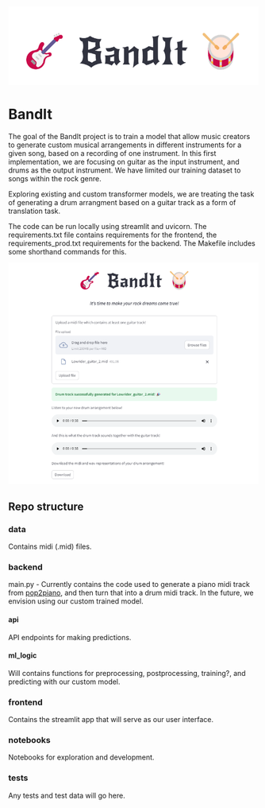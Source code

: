 ![logo](./logo.png)

# BandIt
The goal of the BandIt project is to train a model that allow music creators to generate custom musical arrangements in different instruments for a given song, based on a recording of one instrument. In this first implementation, we are focusing on guitar as the input instrument, and drums as the output instrument. We have  limited our training dataset to songs within the rock genre.

Exploring existing and custom transformer models, we are treating the task of generating a drum arrangment based on a guitar track as a form of translation task.

The code can be run locally using streamlit and uvicorn. The requirements.txt file contains requirements for the frontend, the requirements_prod.txt requirements for the backend. The Makefile includes some shorthand commands for this.

![web interface](./bandit_gui.png)

## Repo structure
### data
Contains midi (.mid) files.
### backend
main.py - Currently contains the code used to generate a piano midi track from [pop2piano](https://huggingface.co/sweetcocoa/pop2piano), and then turn that into a drum midi track. In the future, we envision using our custom trained model.
#### api
API endpoints for making predictions.
#### ml_logic
Will contains functions for preprocessing, postprocessing, training?, and predicting with our custom model.
### frontend
Contains the streamlit app that will serve as our user interface.
### notebooks
Notebooks for exploration and development.
### tests
Any tests and test data will go here.
